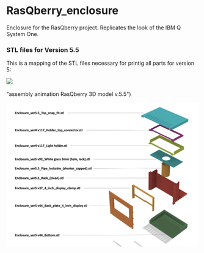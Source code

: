 # RasQberry_enclosure
Enclosure for the RasQberry project. Replicates the look of the IBM Q System One.

### STL files for Version 5.5
This is a mapping of the STL files necessary for printig all parts for version 5: 



[![](http://img.youtube.com/vi/LZZDI9oBFN8/0.jpg)](https://www.youtube.com/watch?v=LZZDI9oBFN8) 

"assembly animation RasQberry 3D model v.5.5")




![](images/STL_Filemapping_on_sheme_v5.5.png)








